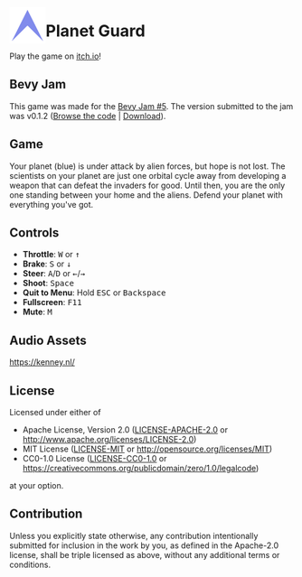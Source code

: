 <a href="#"><img align="left" style="width:64px;" src="./media/logo-transparent.png"></a>

# Planet Guard

Play the game on [itch.io](https://jannik4.itch.io/planet-guard)!

## Bevy Jam

This game was made for the [Bevy Jam #5](https://itch.io/jam/bevy-jam-5). The version submitted to the jam was v0.1.2 ([Browse the code](https://github.com/jannik4/planet-guard/tree/v0.1.2) | [Download](https://github.com/jannik4/planet-guard/releases/tag/v0.1.2)).

## Game

Your planet (blue) is under attack by alien forces, but hope is not lost. The scientists on your planet are just one orbital cycle away from developing a weapon that can defeat the invaders for good. Until then, you are the only one standing between your home and the aliens. Defend your planet with everything you've got.

## Controls

- **Throttle**: <kbd>W</kbd> or <kbd>&uarr;</kbd>
- **Brake**: <kbd>S</kbd> or <kbd>&darr;</kbd>
- **Steer**: <kbd>A</kbd>/<kbd>D</kbd> or <kbd>&larr;</kbd>/<kbd>&rarr;</kbd>
- **Shoot**: <kbd>Space</kbd>
- **Quit to Menu**: Hold <kbd>ESC</kbd> or <kbd>Backspace</kbd>
- **Fullscreen**: <kbd>F11</kbd>
- **Mute**: <kbd>M</kbd>

## Audio Assets

https://kenney.nl/

## License

Licensed under either of

- Apache License, Version 2.0
  ([LICENSE-APACHE-2.0](LICENSE-Apache-2.0) or <http://www.apache.org/licenses/LICENSE-2.0>)
- MIT License
  ([LICENSE-MIT](LICENSE-MIT) or <http://opensource.org/licenses/MIT>)
- CC0-1.0 License
  ([LICENSE-CC0-1.0](LICENSE-CC0-1.0) or <https://creativecommons.org/publicdomain/zero/1.0/legalcode>)

at your option.

## Contribution

Unless you explicitly state otherwise, any contribution intentionally submitted
for inclusion in the work by you, as defined in the Apache-2.0 license, shall be
triple licensed as above, without any additional terms or conditions.
